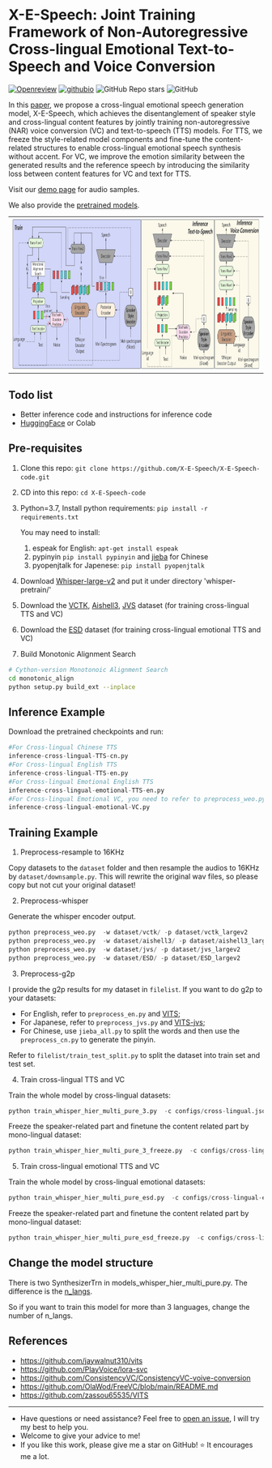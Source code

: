 # X-E-Speech: Joint Training Framework of Non-Autoregressive Cross-lingual Emotional Text-to-Speech and Voice Conversion


[![Openreview](https://img.shields.io/badge/Anonymous-preprint-<COLOR>.svg)](https://openreview.net/forum?id=J4fL6FDz36)
[![githubio](https://img.shields.io/static/v1?message=Audio%20Samples&logo=Github&labelColor=grey&color=blue&logoColor=white&label=%20&style=flat)](https://X-E-Speech.github.io/X-E-Speech-demopage)
![GitHub Repo stars](https://img.shields.io/github/stars/X-E-Speech/X-E-Speech-code)
![GitHub](https://img.shields.io/github/license/X-E-Speech/X-E-Speech-code)



In this [paper](https://openreview.net/forum?id=J4fL6FDz36), we propose a cross-lingual emotional speech generation model, X-E-Speech, which achieves the disentanglement of speaker style and cross-lingual content features by jointly training non-autoregressive (NAR) voice conversion (VC) and text-to-speech (TTS) models. For TTS, we freeze the style-related model components and fine-tune the content-related structures to enable cross-lingual emotional speech synthesis without accent. For VC, we improve the emotion similarity between the generated results and the reference speech by introducing the similarity loss between content features for VC and text for TTS.

Visit our [demo page](https://X-E-Speech.github.io/X-E-Speech-demopage) for audio samples.

We also provide the [pretrained models](https://drive.google.com/drive/folders/1PHzFyqkOa_7O4TVI6vypZa8MIpU7nIbT?usp=sharing).

<table style="width:100%">
  <tr>
    <td><img src="x-speech-biger.png"  height="300"></td>
  </tr>
</table>

## Todo list

- Better inference code and instructions for inference code
- [HuggingFace](https://huggingface.co/x-e-speech/x-e-speech) or Colab

## Pre-requisites

1. Clone this repo: `git clone https://github.com/X-E-Speech/X-E-Speech-code.git`

2. CD into this repo: `cd X-E-Speech-code`

3. Python=3.7, Install python requirements: `pip install -r requirements.txt`
   
   You may need to install:
   1. espeak for English: `apt-get install espeak`
   2. pypinyin `pip install pypinyin` and [jieba](https://github.com/fxsjy/jieba) for Chinese
   3. pyopenjtalk for Japenese: `pip install pyopenjtalk`

4. Download [Whisper-large-v2](https://openaipublic.azureedge.net/main/whisper/models/81f7c96c852ee8fc832187b0132e569d6c3065a3252ed18e56effd0b6a73e524/large-v2.pt) and put it under directory 'whisper-pretrain/'

5. Download the [VCTK](https://datashare.ed.ac.uk/handle/10283/3443), [Aishell3](https://www.openslr.org/93/), [JVS](https://sites.google.com/site/shinnosuketakamichi/research-topics/jvs_corpus) dataset (for training cross-lingual TTS and VC)

6. Download the [ESD](https://github.com/HLTSingapore/Emotional-Speech-Data) dataset (for training cross-lingual emotional TTS and VC)

7. Build Monotonic Alignment Search
```sh
# Cython-version Monotonoic Alignment Search
cd monotonic_align
python setup.py build_ext --inplace
```

## Inference Example

Download the pretrained checkpoints and run:

```python
#For Cross-lingual Chinese TTS
inference-cross-lingual-TTS-cn.py
#For Cross-lingual English TTS
inference-cross-lingual-TTS-en.py
#For Cross-lingual Emotional English TTS
inference-cross-lingual-emotional-TTS-en.py
#For Cross-lingual Emotional VC, you need to refer to preprocess_weo.py to generate npy files first
inference-cross-lingual-emotional-VC.py

```

## Training Example

1. Preprocess-resample to 16KHz

Copy datasets to the `dataset` folder and then resample the audios to 16KHz by `dataset/downsample.py`.
This will rewrite the original wav files, so please copy but not cut your original dataset!


2. Preprocess-whisper

Generate the whisper encoder output.

```python
python preprocess_weo.py  -w dataset/vctk/ -p dataset/vctk_largev2
python preprocess_weo.py  -w dataset/aishell3/ -p dataset/aishell3_largev2
python preprocess_weo.py  -w dataset/jvs/ -p dataset/jvs_largev2
python preprocess_weo.py  -w dataset/ESD/ -p dataset/ESD_largev2
```

3. Preprocess-g2p

I provide the g2p results for my dataset in `filelist`. If you want to do g2p to your datasets:

- For English, refer to `preprocess_en.py` and [VITS](https://github.com/jaywalnut310/vits/blob/main/preprocess.py);
- For Japanese, refer to `preprocess_jvs.py` and [VITS-jvs](https://github.com/zassou65535/VITS);
- For Chinese, use `jieba_all.py` to split the words and then use the `preprocess_cn.py` to generate the pinyin.

Refer to `filelist/train_test_split.py` to split the dataset into train set and test set.

4. Train cross-lingual TTS and VC

Train the whole model by cross-lingual datasets:

```python
python train_whisper_hier_multi_pure_3.py  -c configs/cross-lingual.json -m cross-lingual-TTS
```

Freeze the speaker-related part and finetune the content related part by mono-lingual dataset:

```python
python train_whisper_hier_multi_pure_3_freeze.py  -c configs/cross-lingual-emotional-freezefinetune-en.json -m cross-lingual-TTS-en
```

5. Train cross-lingual emotional TTS and VC

Train the whole model by cross-lingual emotional datasets:

```python
python train_whisper_hier_multi_pure_esd.py  -c configs/cross-lingual-emotional.json -m cross-lingual-emotional-TTS
```

Freeze the speaker-related part and finetune the content related part by mono-lingual dataset:

```python
python train_whisper_hier_multi_pure_esd_freeze.py  -c configs/cross-lingual-emotional-freezefinetune-en.json -m cross-lingual-emotional-TTS-en
```

## Change the model structure

There is two SynthesizerTrn in models_whisper_hier_multi_pure.py. The difference is the [n_langs](https://github.com/X-E-Speech/X-E-Speech-code/blob/9d2a3b0132a066f26aaa16fce3b126542688401a/models_whisper_hier_multi_pure.py#L869).

So if you want to train this model for more than 3 languages, change the number of n_langs.


## References

- https://github.com/jaywalnut310/vits
- https://github.com/PlayVoice/lora-svc
- https://github.com/ConsistencyVC/ConsistencyVC-voive-conversion
- https://github.com/OlaWod/FreeVC/blob/main/README.md
- https://github.com/zassou65535/VITS

---

- Have questions or need assistance? Feel free to [open an issue](https://github.com/X-E-Speech/X-E-Speech-code/issues/new), I will try my best to help you. 
- Welcome to give your advice to me!
- If you like this work, please give me a star on GitHub! ⭐️ It encourages me a lot.
